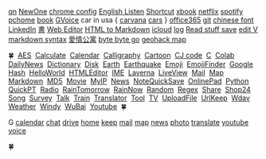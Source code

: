 [qn](https://www.protectedtext.com/r61PFT8bLumN9YcVAMhwD6H2U4HHJiheBtYAdH1ZjM?DB79vI46GlgXrjw5nda5NSFZ9Aay9bQWZHopqwjZPGOHjdWAmstBw5N77ncTEkdMiWKUEXZN8GXlUM6ccmsUL9qK9ZHdC3CghI1wB5lxlxyW7rEUiR3cI6UjaL270yOcJUKXDCASgVipCxxuPK1JBTZ0ZQ2Y5u2FRhGE2SAq92mEGirLKnfupfum9FtqmluCIypEVcu8yQVoxysvlvYtLMB52d3AODHHQjJHEj4jHkqbohNzfmvNZNaaxjiPcoUdRqosTY2zwY4pzmz9mKS4Ny6hrOuOfJ6z3CwbsqtjAerDjDrYx1UvideKoNHPLkd3uQcTi3eyzZKxSPJpGYFDw2B)
[NewOne](./newone.md)
[chrome config](chrome://net-internals/#dns)
[English Listen](./englishListen.md)
[Shortcut](./shortcut.md)
[xbook](./xbook.md)
[netflix](https://www.netflix.com/)
[spotify](https://open.spotify.com/)
[pchome](https://24h.pchome.com.tw/)
[book](https://www.haodoo.net/)
[GVoice](https://voice.google.com/)
car in usa {
  [carvana](https://www.carvana.com/)
  [cars](https://www.cars.com/)
  }
[office365](https://www.microsoft365.com/)
[git](https://www.protectedtext.com/f140f491cecf8ac89ade0d50e3919a7758d70477378c475e16be077)
[chinese font](https://github.com/vNZNaaxjiPcoUd/Chinese-Font-From-Taiwan)
[LinkedIn](https://www.linkedin.com/feed/)
[書](https://github.com/vNZNaaxjiPcoUd/Chinese-Font-From-Taiwan/tree/main/%E6%9B%B8)
[Web Editor](https://onlinehtmleditor.dev/)
[HTML to Markdown](https://www.convertsimple.com/convert-html-to-markdown/)
[icloud](https://www.icloud.com/)
[log](https://github.com/vNZNaaxjiPcoUd/Log)
[Read stuff save](https://github.com/vNZNaaxjiPcoUd/ReadStuffSave/blob/MyStudy/README.md)
[edit V](https://github.com/vNZNaaxjiPcoUd/www/blob/etc/README.md)
[markdown syntax](https://docs.github.com/zh/get-started/writing-on-github/getting-started-with-writing-and-formatting-on-github/basic-writing-and-formatting-syntax)
[愛情公寓](https://www.youtube.com/playlist?list=PL9P9juNnx4d6Am-hJ4HtP0XqnzsUxJGK5)
[byte byte go](https://www.youtube.com/@ByteByteGo/community)
[geohack map](https://geohack.toolforge.org/geohack.php?language=zh&pagename=%E5%8C%97%E9%A9%AC%E9%87%8C%E4%BA%9A%E7%BA%B3%E7%BE%A4%E5%B2%9B&params=15_11_06_N_145_44_28_E_)

🍀 
[AES](https://aes.jwint.net/) 
[Calculate](https://cal.jwint.net/) 
[Calendar](https://calendar.jwint.net/) 
[Calligraphy](https://calligraphylist.jwint.net/) 
[Cartoon](https://carton.jwint.net/) 
[CJ code](https://cj.jwint.net/) 
[C](https://conline.jwint.net/) 
[Colab](https://colab.jwint.net/) 
[DailyNews](https://ppp.jwint.net/todaynews) 
[Dictionary](https://dic.jwint.net/) 
[Disk](https://disk.jwint.net/) 
[Earth](https://earth.jwint.net/) 
[Earthquake](https://earthquake.jwint.net/) 
[Emoji](https://emoji.jwint.net/) 
[EmojiFinder](https://emojifinder.jwint.net/) 
[Google](https://google.jwint.net/) 
[Hash](https://hash.jwint.net/) 
[HelloWorld](https://owl.jwint.net/HelloWorld) 
[HTMLEditor](https://html.jwint.net/) 
[IME](https://ime.jwint.net/) 
[Laverna](https://laverna.jwint.net/) 
[LiveView](https://liveview.jwint.net/) 
[Mail](https://mail.jwint.net/) 
[Map](https://map.jwint.net/) 
[Markdown](https://md.jwint.net/) 
[MD5](https://md5.jwint.net/) 
[Movie](https://movie.jwint.net/) 
[MyIP](https://myip.jwint.net/) 
[News](https://news.jwint.net/) 
[NoteQuickSave](https://n.jwint.net/) 
[OnlinePad](https://onlinepad.jwint.net/) 
[Python](https://python.jwint.net/) 
[QuickPT](https://qp.jwint.net/) 
[Radio](https://radio.jwint.net/) 
[RainTomorrow](https://rain.jwint.net/) 
[RainNow](https://rainnow.jwint.net/) 
[Random](https://random.jwint.net/) 
[Regex](https://regex.jwint.net/) 
[Share](https://share.jwint.net/) 
[Shop24](https://shop.jwint.net/) 
[Song](https://song.jwint.net/) 
[Survey](https://n.jwint.net/) 
[Talk](https://talk.jwint.net/) 
[Train](https://train.jwint.net/) 
[Translator](https://trans.jwint.net/) 
[Tool](https://tool.jwint.net/) 
[TV](https://tv.jwint.net/) 
[UploadFile](https://u.jwint.net/) 
[UrlKeep](https://url.jwint.net/) 
[Wdav](https://wdav.jwint.net/) 
[Weather](https://weather.jwint.net/) 
[Windy](https://windy.jwint.net/) 
[WuBai](https://500.jwint.net/) 
[Youtube](https://youtube.jwint.net/) 
🍀 

G
[calendar](https://calendar.google.com/)
[chat](https://mail.google.com/chat/)
[drive](https://drive.google.com/)
[home](https://home.google.com/)
[keep](https://keep.google.com/)
[mail](https://mail.google.com/)
[map](https://www.google.com.tw/maps/@23.7574949,121.200516,8z?hl=zh-TW)
[news](https://news.google.com/home?hl=en-US&gl=US&ceid=US:en)
[photo](https://photos.google.com/)
[translate](https://translate.google.com/?source=gtx&sl=en&tl=zh-TW&op=translate)
[youtube](https://www.youtube.com/)
[voice](https://voice.google.com/)












🍀

